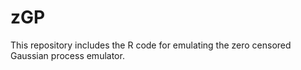 # zGP
This repository includes the R code for emulating the zero censored Gaussian process emulator.
